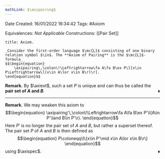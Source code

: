 ```yaml
---
mathLink: $\axipairing$
---
```


<div class="topSpace"></div>

Date Created: 16/01/2022 16:34:42
Tags: #Axiom

Equivalences: _Not Applicable_
Constructions: [[Pair Set]]

``` ad-Axiom
title: Axiom.

_Consider the first-order language $\mc{L}$ consisting of one binary relation symbol $\in$. The **Axiom of Pairing** is the $\mc{L}$-formula_
$$\begin{equation}
    \axipairing\,\colon\!\Leftrightarrow\fa A\fa B\ex P\l[x\in P\Leftrightarrow\l(x\in A\lor x\in B\r)\r].
\end{equation}$$

```

**Remark.** By $\axiext$, such a set $P$ is unique and can thus be called the **pair set of $A$ and $B$**.<span style="float:right;">$\blacklozenge$</span>

---

**Remark.** We may weaken this axiom to
$$\begin{equation}
    \axipairing'\,\colon\!\Leftrightarrow\fa A\fa B\ex P'\l(A\in P'\land B\in P'\r).
\end{equation}$$
Here $P'$ is no longer the pair set of $A$ and $B$, but rather a superset thereof. The pair set $P$ of $A$ and $B$ is then defined as
$$\begin{equation}
    P\coloneqq\l\{x\in P'\mid x\in A\lor x\in B\r\}
\end{equation}$$
using $\axispec$.<span style="float:right;">$\blacklozenge$</span>
